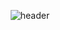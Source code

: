 <div align="center">
  
  ![header](https://capsule-render.vercel.app/api?type=rect&color=gradient&customColorList=0,2,2,5,30&textBg="YoungMin")
  
</div>


